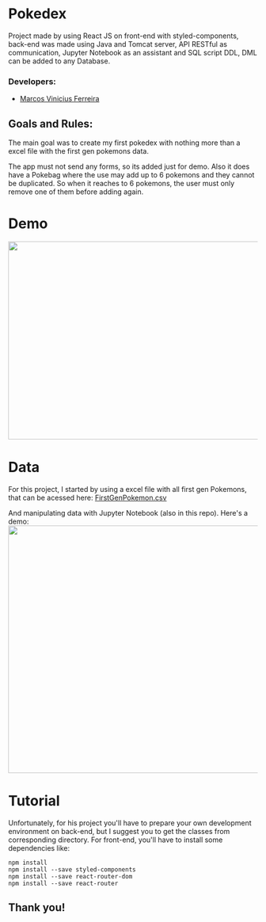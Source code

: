 # Pokedex

Project made by using React JS on front-end with styled-components, back-end was made using Java and Tomcat server, API RESTful as communication, Jupyter Notebook as an assistant and SQL script DDL, DML can be added to any Database. 

### Developers: 
* [Marcos Vinicius Ferreira](https://github.com/marcosnaofazisso) 

## Goals and Rules:
The main goal was to create my first pokedex with nothing more than a excel file with the first gen pokemons data.

The app must not send any forms, so its added just for demo. Also it does have a Pokebag where the use may add up to 6 pokemons and they cannot be duplicated. 
So when it reaches to 6 pokemons, the user must only remove one of them before adding again.

# Demo
<img src="/demos/demo-pokemons.gif" height="400" width="800">

# Data
For this project, I started by using a excel file with all first gen Pokemons, that can be acessed here:
[FirstGenPokemon.csv](https://github.com/marcosnaofazisso/pokedex/files/8933875/FirstGenPokemon.csv)

And manipulating data with Jupyter Notebook (also in this repo). Here's a demo:
<img src="/demos/demo-jupyter.gif" height="500" width="700">

# Tutorial
Unfortunately, for his project you'll have to prepare your own development environment on back-end, but I suggest you to get the classes from corresponding directory. 
For front-end, you'll have to install some dependencies like:

    npm install
    npm install --save styled-components
    npm install --save react-router-dom
    npm install --save react-router


## Thank you!

